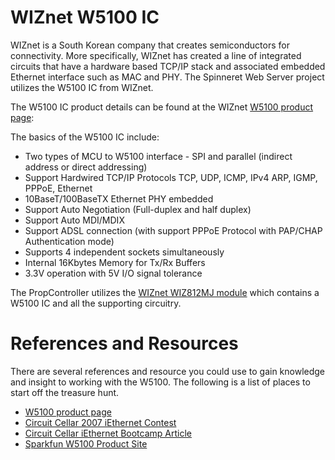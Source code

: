 # WIZnet W5100 IC #

WIZnet is a South Korean company that creates semiconductors for connectivity. More specifically, WIZnet has created a line of integrated circuits that have a hardware based TCP/IP stack and associated embedded Ethernet interface such as MAC and PHY. The Spinneret Web Server project utilizes the W5100 IC from WIZnet.

The W5100 IC product details can be found at the WIZnet [W5100 product page](http://www.wiznet.co.kr/Sub_Modules/en/product/Product_Detail.asp?cate1=5&cate2=7&cate3=26&pid=1011):

The basics of the W5100 IC include:

  * Two types of MCU to W5100 interface - SPI and parallel (indirect address or direct addressing)
  * Support Hardwired TCP/IP Protocols TCP, UDP, ICMP, IPv4 ARP, IGMP, PPPoE, Ethernet
  * 10BaseT/100BaseTX Ethernet PHY embedded
  * Support Auto Negotiation (Full-duplex and half duplex)
  * Support Auto MDI/MDIX
  * Support ADSL connection (with support PPPoE Protocol with PAP/CHAP Authentication mode)
  * Supports 4 independent sockets simultaneously
  * Internal 16Kbytes Memory for Tx/Rx Buffers
  * 3.3V operation with 5V I/O signal tolerance

The PropController utilizes the [WIZnet WIZ812MJ module](http://www.wiznet.co.kr/Sub_Modules/en/product/Product_Detail.asp?cate1=5&cate2=42&cate3=0&pid=1026) which contains a W5100 IC and all the supporting circuitry.

# References and Resources #

There are several references and resource you could use to gain knowledge and insight to working with the W5100. The following is a list of places to start off the treasure hunt.

  * [W5100 product page](http://www.wiznet.co.kr/Sub_Modules/en/product/Product_Detail.asp?cate1=5&cate2=7&cate3=26&pid=1011)
  * [Circuit Cellar 2007 iEthernet Contest](http://www.circuitcellar.com/Wiznet/)
  * [Circuit Cellar iEthernet Bootcamp Article](http://www.circuitcellar.com/archives/viewable/Eady208/2.html)
  * [Sparkfun W5100 Product Site](http://www.sparkfun.com/products/9471)